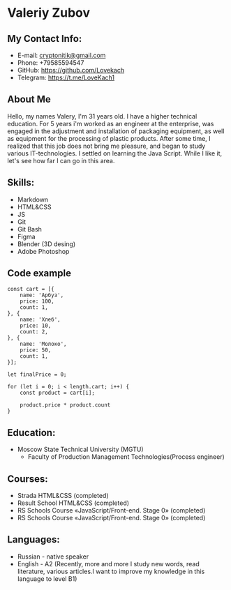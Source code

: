 # Valeriy Zubov

## My Contact Info:
* E-mail: cryptonitik@gmail.com
* Phone: +79585594547
* GitHub: https://github.com/Lovekach
* Telegram: https://t.me/LoveKach1

## About Me
Hello, my names Valery, I'm 31 years old. I have a higher technical education. For 5 years i'm worked as an engineer at the enterprise, was engaged in the adjustment and installation of packaging equipment, as well as equipment for the processing of plastic products. After some time, I realized that this job does not bring me pleasure, and began to study various IT-technologies. I settled on learning the Java Script. While I like it, let's see how far I can go in this area.

## Skills:
* Markdown
* HTML&CSS
* JS
* Git
* Git Bash
* Figma
* Blender (3D desing)
* Adobe Photoshop

## Code example

```
const cart = [{
    name: 'Арбуз',
    price: 100,
    count: 1,
}, {
    name: 'Хлеб',
    price: 10,
    count: 2,
}, {
    name: 'Мoлоко',
    price: 50,
    count: 1,
}];

let finalPrice = 0;

for (let i = 0; i < length.cart; i++) {
    const product = cart[i];

    product.price * product.count
}
```

## Education:
* Moscow State Technical University (MGTU)
    * Faculty of Production Management Technologies(Process engineer)

## Courses:
   * Strada HTML&CSS (completed)
   * Result School HTML&CSS (completed)
   * RS Schools Course «JavaScript/Front-end. Stage 0» (completed)
   * RS Schools Course «JavaScript/Front-end. Stage 0» (completed)
   
## Languages:
* Russian - native speaker
* English - A2 (Recently, more and more I study new words, read literature, various articles.I want to improve my knowledge in this language to level B1)

